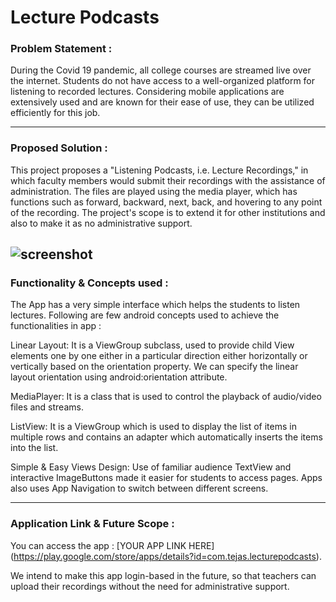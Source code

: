# Lecture Podcasts

### Problem Statement : 
During the Covid 19 pandemic, all college courses are streamed live over the internet. Students do not have access to a well-organized platform for listening to recorded lectures. 
Considering mobile applications are extensively used and are known for their ease of use, they can be utilized efficiently for this job.
    
---

### Proposed Solution :

This project proposes a "Listening Podcasts, i.e. Lecture Recordings," in which faculty members would submit their recordings with the assistance of administration. The files are played using the media player, which has functions such as forward, backward, next, back, and hovering to any point of the recording. The project's scope is to extend it for other institutions and also to make it as no administrative support.

![screenshot](https://user-images.githubusercontent.com/65388565/147885817-0c736eec-3c11-4918-ba84-8c8366c0a94f.png)
---

### Functionality & Concepts used :
The App has a very simple interface which helps the students to listen lectures. Following are few android concepts used to achieve the functionalities in app :

Linear Layout: It is a ViewGroup subclass, used to provide child View elements one by one either in a particular direction either horizontally or vertically based on the orientation property. We can specify the linear layout orientation using android:orientation attribute.

MediaPlayer: It is a class that is used to control the playback of audio/video files and streams.

ListView: It is a ViewGroup which is used to display the list of items in multiple rows and contains an adapter which automatically inserts the items into the list.

Simple & Easy Views Design: Use of familiar audience TextView and interactive ImageButtons made it easier for students to access pages. Apps also uses App Navigation to switch between different screens.

---

### Application Link & Future Scope :
You can access the app : [YOUR APP LINK HERE] (https://play.google.com/store/apps/details?id=com.tejas.lecturepodcasts).

We intend to make this app login-based in the future, so that teachers can upload their recordings without the need for administrative support.
